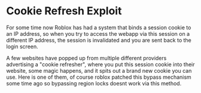# Cookie Refresh Exploit

For some time now Roblox has had a system that binds a session cookie to an IP address, so when you try to access the 
webapp via this session on a different IP address, the session is invalidated and you are sent back to the login screen.

A few websites have popped up from multiple different providers advertising a "cookie refresher", where you put this session cookie
into their website, some magic happens, and it spits out a brand new cookie you can use. Here is one of them, of course roblox
patched this bypass mechanism some time ago so bypassing region locks doesnt work via this method.
